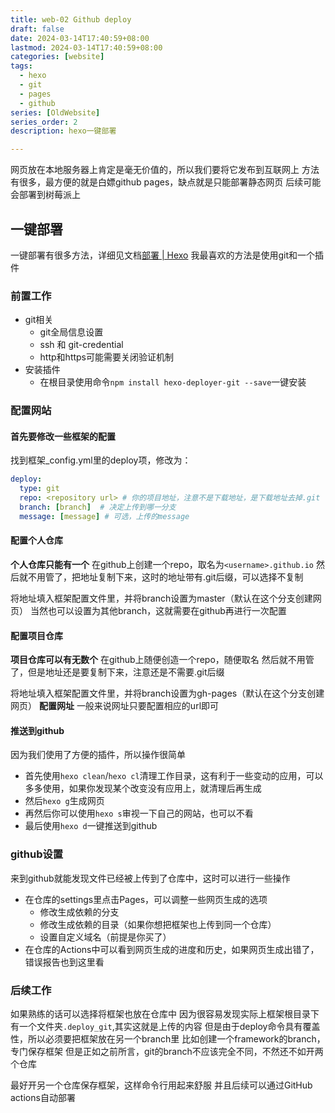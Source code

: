 ```yaml
---
title: web-02 Github deploy
draft: false
date: 2024-03-14T17:40:59+08:00
lastmod: 2024-03-14T17:40:59+08:00
categories: [website]
tags:
  - hexo
  - git
  - pages
  - github
series: [OldWebsite]  
series_order: 2
description: hexo一键部署

---
```


网页放在本地服务器上肯定是毫无价值的，所以我们要将它发布到互联网上
方法有很多，最方便的就是白嫖github pages，缺点就是只能部署静态网页
后续可能会部署到树莓派上

## 一键部署
一键部署有很多方法，详细见文档[部署 | Hexo](https://hexo.io/zh-cn/docs/one-command-deployment)
我最喜欢的方法是使用git和一个插件

### 前置工作
* git相关
	* git全局信息设置
	* ssh 和 git-credential
	* http和https可能需要关闭验证机制
* 安装插件
	* 在根目录使用命令`npm install hexo-deployer-git --save`一键安装

### 配置网站
#### 首先要修改一些框架的配置
找到框架_config.yml里的deploy项，修改为：
```yaml
deploy:  
  type: git  
  repo: <repository url> # 你的项目地址，注意不是下载地址，是下载地址去掉.git  
  branch: [branch]  # 决定上传到哪一分支
  message: [message] # 可选，上传的message
```

#### 配置个人仓库
**个人仓库只能有一个**
在github上创建一个repo，取名为`<username>.github.io`
然后就不用管了，把地址复制下来，这时的地址带有.git后缀，可以选择不复制

将地址填入框架配置文件里，并将branch设置为master（默认在这个分支创建网页）
当然也可以设置为其他branch，这就需要在github再进行一次配置

#### 配置项目仓库
**项目仓库可以有无数个**
在github上随便创造一个repo，随便取名
然后就不用管了，但是地址还是要复制下来，注意还是不需要.git后缀

将地址填入框架配置文件里，并将branch设置为gh-pages（默认在这个分支创建网页）
**配置网址**
一般来说网址只要配置相应的url即可
#### 推送到github
因为我们使用了方便的插件，所以操作很简单
* 首先使用`hexo clean`/`hexo cl`清理工作目录，这有利于一些变动的应用，可以多多使用，如果你发现某个改变没有应用上，就清理后再生成
* 然后`hexo g`生成网页
* 再然后你可以使用`hexo s`审视一下自己的网站，也可以不看
* 最后使用`hexo d`一键推送到github

### github设置
来到github就能发现文件已经被上传到了仓库中，这时可以进行一些操作
* 在仓库的settings里点击Pages，可以调整一些网页生成的选项
	* 修改生成依赖的分支
	* 修改生成依赖的目录（如果你想把框架也上传到同一个仓库）
	* 设置自定义域名（前提是你买了）
* 在仓库的Actions中可以看到网页生成的进度和历史，如果网页生成出错了，错误报告也到这里看

### 后续工作
如果熟练的话可以选择将框架也放在仓库中
因为很容易发现实际上框架根目录下有一个文件夹`.deploy_git`,其实这就是上传的内容
但是由于deploy命令具有覆盖性，所以必须要把框架放在另一个branch里
比如创建一个framework的branch，专门保存框架
但是正如之前所言，git的branch不应该完全不同，不然还不如开两个仓库

最好开另一个仓库保存框架，这样命令行用起来舒服
并且后续可以通过GitHub actions自动部署
